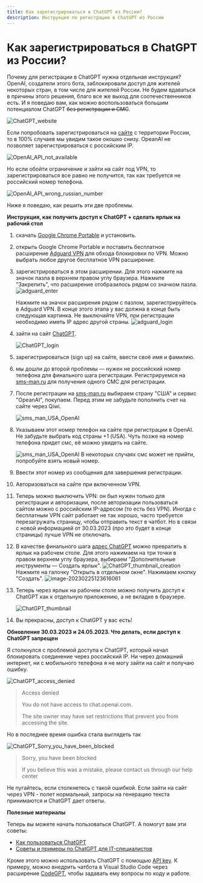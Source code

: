 ```yaml
---
title: Как зарегистрироваться в ChatGPT из России?
description: Инструкция по регистрации в ChatGPT из России
---
```

# Как зарегистрироваться в ChatGPT из России?

Почему для регистрации в ChatGPT нужна отдельная инструкция? OpenAI, создатели этого бота, заблокировали доступ для жителей некоторых стран, в том числе для жителей России. Не будем вдаваться в причины этого решения, благо все же выход для соотечественников есть. И я поведаю вам, как можно воспользоваться большим потенциалом ChatGPT ~~без регистрации и СМС~~.

![ChatGPT_website](/chatgpt_manual/images/ChatGPT_registration/ChatGPT_website.png)

Если попробовать зарегистрироваться на [сайте](https://chat.openai.com/chat) с территории России, то в 100% случаев мы увидим такое окошко снизу. OpeanAI не позволяет зарегистрироваться с российским IP.

![OpenAI_API_not_available](/chatgpt_manual/images/ChatGPT_registration/OpenAI_API_not_available.png)

Но если обойти ограничение и зайти на сайт под VPN, то зарегистрироваться все равно не получится, так как требуется не российский номер телефона.

![OpenAI_API_wrong_russian_number](/chatgpt_manual/images/ChatGPT_registration/OpenAI_API_wrong_russian_number.png)

Ниже я поведаю, как решить эти две проблемы.

**Инструкция, как получить доступ к ChatGPT + сделать ярлык на рабочий стол**

1. скачать [Google Chrome Portable](https://portableapps.com/apps/internet/google_chrome_portable) и установить.

2. открыть Google Chrome Portable и поставить бесплатное расширение [Adguard VPN](https://chrome.google.com/webstore/detail/adguard-vpn-—-free-secure/hhdobjgopfphlmjbmnpglhfcgppchgje?hl=ru) для обхода блокировки по VPN. Можно выбрать любое другое бесплатное VPN расширение.

3. зарегистрироваться в этом расширении. Для этого нажмите на значок пазла в верхнем правом углу браузера. Нажмите "Закрепить", что расширение отобразилось рядом со значком пазла.
   ![adguard_enter](/chatgpt_manual/images/ChatGPT_registration/adguard_in_chrome.png)

   Нажмите на значок расширения рядом с пазлом, зарегистрируйтесь в Adguard VPN. В конце этого этапа у вас должна в конце быть следующая картинка. Не выключайте VPN, при регистрации необходимо иметь IP адрес другой страны.
   ![adguard_login](/chatgpt_manual/images/ChatGPT_registration/adguard_login.png)

4. зайти на сайт [ChatGPT](https://chat.openai.com/chat).

   ![ChatGPT_login](/chatgpt_manual/images/ChatGPT_registration/ChatGPT_login.png)

5. зарегистрироваться (sign up) на сайте, ввести своё имя и фамилию.

6. мы дошли до второй проблемы — нужен не российский номер телефона для финального шага регистрации. Регистрируемся на [sms-man.ru](https://sms-man.ru/) для получения одного  СМС для регистрации.

7. После регистрации на [sms-man.ru](https://sms-man.ru/) выбираем страну "США" и сервис "OpeanAI", покупаем. Перед этим не забудьте пополнить счет на сайте через Qiwi.

   ![sms_man_USA_OpenAI](/chatgpt_manual/images/ChatGPT_registration/sms_man_USA_OpenAI.png)

8. Указываем этот номер телефон на сайте при регистрации в OpenAI. Не забудьте выбрать код страны +1 (USA). Чуть позже на номер телефона придет смс, её можно увидеть на сайте.

   ![sms_man_USA_OpenAI](/chatgpt_manual/images/ChatGPT_registration/sms_man_USA_OpenAI_SMS.png)
   В некоторых случаях смс может не прийти, попробуйте взять новый номер.

9. Ввести этот номер из сообщения для завершения регистрации.

10. Авторизоваться на сайте при включенном VPN.

11. Теперь можно выключить VPN: он был нужен только для регистрации и авторизации, после авторизации пользоваться сайтом можно с российским IP-адресом (то есть без VPN). Иногда с бесплатным VPN сайт работает не так хорошо, часто требуется перезагружать страницу, чтобы отправить текст в чатбот. Но в связи с новой информацией от 30.03.2023 (про это будет в конце страницы) лучше VPN не отключать.

12. В качестве финального шага [адрес ChatGPT](https://chat.openai.com/chat) можно превратить в ярлык на рабочем столе. Для этого нажимаем на три точки в правом верхнем углу браузера, выбираем "Дополнительные инструменты — Создать ярлык".
    ![ChatGPT_thumbnail_creation](/chatgpt_manual/images/ChatGPT_registration/ChatGPT_thumbnail_creation.png)
    Нажмите на галочку "Открыть в отдельном окне". Нажимаем кнопку "Создать".
    ![image-20230225123616061](/chatgpt_manual/images/ChatGPT_registration/ChatGPT_thumbnail_creation_2.png)

13. Теперь через ярлык на рабочем столе можно получить доступ к ChatGPT как к отдельную приложению, а не вкладке в браузере.

    ![ChatGPT_thumbnail](/chatgpt_manual/images/ChatGPT_registration/ChatGPT_thumbnail.png)

14. Вы прекрасны, доступ к ChatGPT у вас есть!

**Обновление 30.03.2023 и 24.05.2023. Что делать, если доступ к ChatGPT запрещен**

Я столкнулся с проблемой доступа к ChatGPT, который начал блокировать соединение через российский IP. Ни через домашний интернет, ни с мобильного телефона я не могу зайти на сайт и получаю ошибку.

![ChatGPT_access_denied](/chatgpt_manual/images/ChatGPT_registration/ChatGPT_access_denied.png)

> Access denied
>
> You do not have access to chat.openai.com.
>
> The site owner may have set restrictions that prevent you from accessing the site.

Но в последнее время ошибка стала выглядеть так

![ChatGPT_Sorry_you_have_been_blocked](/chatgpt_manual/images/ChatGPT_registration/ChatGPT_Sorry_you_have_been_blocked.png)

> Sorry, you have been blocked
> 
> If you believe this was a mistake, please contact us through our help center


Не пугайтесь, если столкнетесь с такой ошибкой. Если зайти на сайт через VPN - полет нормальный, запросы на генерацию текста принимаются и ChatGPT дает ответы. 

**Полезные материалы**

Теперь вы можете начать пользоваться ChatGPT. А помогут вам эти советы:

- [Как пользоваться ChatGPT](/chatgpt_manual/pages/ChatGPT_usage)
- [Советы и примеры по ChatGPT для IT-специалистов](/chatgpt_manual/pages/ChatGPT_IT_usage)

Кроме этого можно использовать ChatGPT с помощью [API key](https://platform.openai.com/account/api-keys). К примеру, можно внедрить чатбота в Visual Studio Code через расширение [CodeGPT](https://code-gpt-docs.vercel.app/), чтобы задавать ему вопросы по коду и работе.